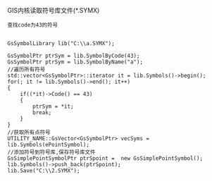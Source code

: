 ﻿GIS内核读取符号库文件(*.SYMX)

	查找code为43的符号
    
	
	GsSymbolLibrary lib("C:\\a.SYMX");
	
	GsSymbolPtr ptrSym = lib.SymbolByCode(43);
	GsSymbolPtr ptrSym = lib.SymbolByName("a");
	//遍历所有符号
	std::vector<GsSymbolPtr>::iterator it = lib.Symbols()->begin();
	for(; it != lib.Symbols()->end(); it++)
	{
		if((*it)->Code() == 43)
		{
			ptrSym = *it;
			break;
		}
	}
	//获取所有点符号
	UTILITY_NAME::GsVector<GsSymbolPtr> vecSyms = lib.Symbols(ePointSymbol);
	//添加符号到符号库,保存符号库文件
	GsSimplePointSymbolPtr ptrSpoint =  new GsSimplePointSymbol();
	lib.Symbols()->push_back(ptrSpoint);
	lib.Save("C:\\2.SYMX");


